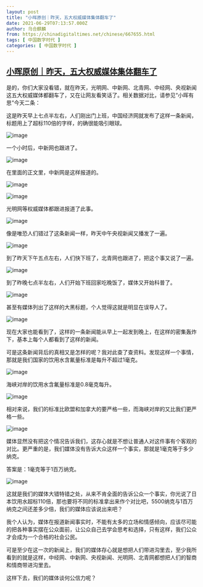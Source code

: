 ```yaml
---
layout: post
title: "小晖原创｜昨天，五大权威媒体集体翻车了"
date: 2021-06-29T07:13:57.000Z
author: 乌合麒麟
from: https://chinadigitaltimes.net/chinese/667655.html
tags: [ 中国数字时代 ]
categories: [ 中国数字时代 ]
---
```

<!--1624950837000-->
[小晖原创｜昨天，五大权威媒体集体翻车了](https://chinadigitaltimes.net/chinese/667655.html)
------

<div>
<p>是的，你们大家没看错，就在昨天，光明网、中新网、北青网、中经网、央视新闻这五大权威媒体都翻车了，又在让网友看笑话了。相关数据对比，请参见“小晖有思”今天二条：</p><p>这是昨天早上七点半左右，人们刚出门上班，中国经济网就发布了这样一条新闻，标题用上了超标110倍的字样，的确很能吸引眼球。</p><p><img src="https://chinadigitaltimes.net/chinese/files/2021/06/post-667655-60daf2616831a.png" alt="image" /></p><p>一个小时后，中新网也跟进了。</p><p><img src="https://chinadigitaltimes.net/chinese/files/2021/06/post-667655-60daf261a096e.png" alt="image" /></p><p>在里面的正文里，中新网是这样报道的。</p><p><img src="https://chinadigitaltimes.net/chinese/files/2021/06/post-667655-60daf261e0b9e.png" alt="image" /></p><p><img src="https://chinadigitaltimes.net/chinese/files/2021/06/post-667655-60daf2621e456.png" alt="image" /></p><p>光明网等权威媒体都跟进报道了此事。</p><p><img src="https://chinadigitaltimes.net/chinese/files/2021/06/post-667655-60daf26256259.png" alt="image" /></p><p>像是唯恐人们错过了这条新闻一样，昨天中午央视新闻又播发了一遍。</p><p><img src="https://chinadigitaltimes.net/chinese/files/2021/06/post-667655-60daf2629aa97.png" alt="image" /></p><p>到了昨天下午五点左右，人们快下班了，北青网也跟进了，把这个事又说了一遍。</p><p><img src="https://chinadigitaltimes.net/chinese/files/2021/06/post-667655-60daf262d409b.png" alt="image" /></p><p>到了昨晚七点半左右，人们开始下班回家吃晚饭了，媒体又开始科普了。</p><p><img src="https://chinadigitaltimes.net/chinese/files/2021/06/post-667655-60daf2631997a.png" alt="image" /></p><p>甚至有媒体列出了这样的大黑标题，个人觉得这就是明显在误导人了。</p><p><img src="https://chinadigitaltimes.net/chinese/files/2021/06/post-667655-60daf2633f7ae.png" alt="image" /></p><p>现在大家也能看到了，这样的一条新闻能从早上一起发到晚上，在这样的密集轰炸下，基本上每个人都看到了这样的新闻。</p><p>可是这条新闻背后的真相又是怎样的呢？我对此查了查资料。发现这样一个事情，那就是我们国家的饮用水含氟量标准是每升不超过1毫克。</p><p><img src="https://chinadigitaltimes.net/chinese/files/2021/06/post-667655-60daf263792aa.png" alt="image" /></p><p>海峡对岸的饮用水含氟量标准是0.8毫克每升。</p><p><img src="https://chinadigitaltimes.net/chinese/files/2021/06/post-667655-60daf263a653e.png" alt="image" /></p><p>相对来说，我们的标准比欧盟和加拿大的要严格一些，而海峡对岸的又比我们更严格一些。</p><p><img src="https://chinadigitaltimes.net/chinese/files/2021/06/post-667655-60daf263deb3a.png" alt="image" /></p><p>媒体显然没有把这个情况告诉我们，这存心就是不想让普通人对这件事有个客观的对比。更严重的是，我们媒体没有告诉大众这样一个事实，那就是1毫克等于多少纳克。</p><p>答案是：1毫克等于1百万纳克。</p><p><img src="https://chinadigitaltimes.net/chinese/files/2021/06/post-667655-60daf26430261.png" alt="image" /></p><p>这就是我们的媒体大错特错之处，从来不肯全面的告诉公众一个事实，你光说了日本饮用水超标110倍，那也要将不同的标准拿出来作个对比吧，5500纳克与1百万纳克之间还差多少倍，我们的媒体应该说出来吧？</p><p>我个人认为，媒体在报道新闻事实时，不能有太多的立场和情感倾向，应该尽可能的把各种事实摆在公众面前，让公众自己去学会思考和选择，只有这样，我们公众才会成为一个合格的社会公民。</p><p>可是至少在这一次的新闻上，我们的媒体存心就是想把人们带进沟里去，至少我所看到的就是这样，中经网、中新网、央视新闻、光明网、北青网都想把人们的智商和情商带进沟里去。</p><p>这样下去，我们的媒体谈何公信力呢？</p>
</div>
